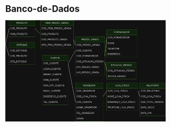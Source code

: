 # Banco-de-Dados
<img src="https://github.com/yuutta5/Banco-de-Dados/blob/main/BDZeDelivery.drawio.png"/>
